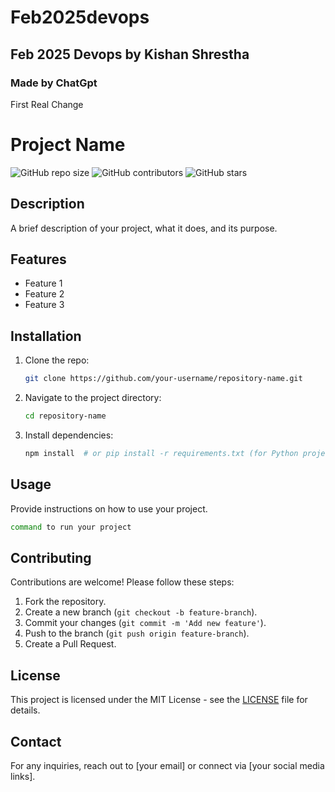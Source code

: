 # Feb2025devops
## Feb 2025 Devops by Kishan Shrestha
### Made by ChatGpt

First Real Change

# Project Name

![GitHub repo size](https://img.shields.io/github/repo-size/your-username/repository-name)
![GitHub contributors](https://img.shields.io/github/contributors/your-username/repository-name)
![GitHub stars](https://img.shields.io/github/stars/your-username/repository-name?style=social)

## Description

A brief description of your project, what it does, and its purpose.

## Features

- Feature 1
- Feature 2
- Feature 3

## Installation

1. Clone the repo:
   ```sh
   git clone https://github.com/your-username/repository-name.git
   ```
2. Navigate to the project directory:
   ```sh
   cd repository-name
   ```
3. Install dependencies:
   ```sh
   npm install  # or pip install -r requirements.txt (for Python projects)
   ```

## Usage

Provide instructions on how to use your project.

```sh
command to run your project
```

## Contributing

Contributions are welcome! Please follow these steps:
1. Fork the repository.
2. Create a new branch (`git checkout -b feature-branch`).
3. Commit your changes (`git commit -m 'Add new feature'`).
4. Push to the branch (`git push origin feature-branch`).
5. Create a Pull Request.

## License

This project is licensed under the MIT License - see the [LICENSE](LICENSE) file for details.

## Contact

For any inquiries, reach out to [your email] or connect via [your social media links].
